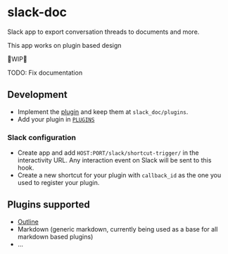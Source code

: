 # slack-doc

Slack app to export conversation threads to documents and more.

This app works on plugin based design

🚧WIP🚧

TODO: Fix documentation

## Development

- Implement the [plugin][plugin_base] and keep them at `slack_doc/plugins`.
- Add your plugin in [`PLUGINS`][plugin_map]

### Slack configuration

- Create app and add `HOST:PORT/slack/shortcut-trigger/` in the interactivity
  URL. Any interaction event on Slack will be sent to this hook.
- Create a new shortcut for your plugin with `callback_id` as the one you used
  to register your plugin.

## Plugins supported

- [Outline][outline_home]
- Markdown (generic markdown, currently being used as a base for all markdown based plugins)
- ...

[plugin_base]: slack_doc/plugins/base.py
[plugin_map]: slack_doc/routes.py
[outline_home]: https://www.getoutline.com/
